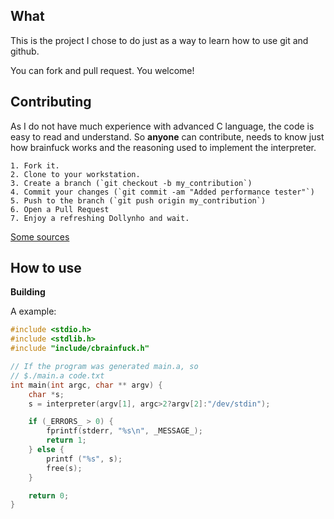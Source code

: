 What
--------
This is the project I chose to do just as a way to learn how to use git and github.

You can fork and pull request. You welcome!

Contributing
--------

As I do not have much experience with advanced C language, the code is easy to read and understand. So **anyone** can contribute, needs to know just how brainfuck works and the reasoning used to implement the interpreter.

```
1. Fork it.
2. Clone to your workstation.
3. Create a branch (`git checkout -b my_contribution`)
4. Commit your changes (`git commit -am "Added performance tester"`)
5. Push to the branch (`git push origin my_contribution`)
6. Open a Pull Request
7. Enjoy a refreshing Dollynho and wait.
```

[Some sources](http://esoteric.sange.fi/brainfuck/)

How to use
--------

**Building**

A example:

```cpp
#include <stdio.h>
#include <stdlib.h>
#include "include/cbrainfuck.h"

// If the program was generated main.a, so
// $./main.a code.txt
int main(int argc, char ** argv) {
    char *s;
    s = interpreter(argv[1], argc>2?argv[2]:"/dev/stdin");

    if (_ERRORS_ > 0) {
        fprintf(stderr, "%s\n", _MESSAGE_);
        return 1;
    } else {
        printf ("%s", s);
        free(s);
    }

    return 0;
}
```
